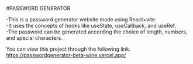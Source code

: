 #PASSWORD GENERATOR

-This is a password generator website made using React+vite. <br>
-It uses the concepts of hooks like useState, useCallback, and useRef. <br>
-The password can be generated according the choice of length, numbers, and special characters.

You can view this project through the following link. <br>
https://passwordgenerator-beta-wine.vercel.app/
